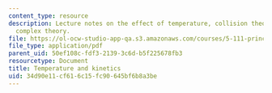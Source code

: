 ```yaml
---
content_type: resource
description: Lecture notes on the effect of temperature, collision theory, and activated
  complex theory.
file: https://ol-ocw-studio-app-qa.s3.amazonaws.com/courses/5-111-principles-of-chemical-science-fall-2008/34d90e11cf616c15fc90645bf6b8a3be_lecnotes34.pdf
file_type: application/pdf
parent_uid: 50ef108c-fdf3-2139-3c6d-b5f225678fb3
resourcetype: Document
title: Temperature and kinetics
uid: 34d90e11-cf61-6c15-fc90-645bf6b8a3be
---
```


